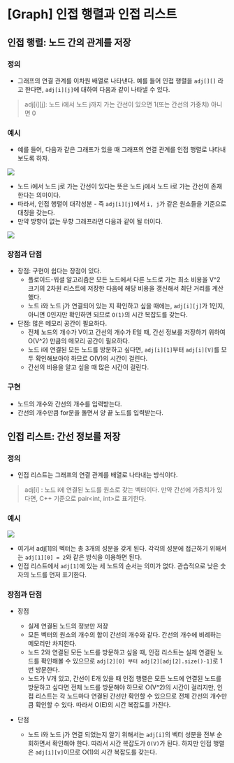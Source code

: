 # [Graph] 인접 행렬과 인접 리스트

## 인접 행렬: 노드 간의 관계를 저장
### 정의
* 그래프의 연결 관계를 이차원 배열로 나타낸다. 예를 들어 인접 행렬을 ```adj[][]``` 라고 한다면, ```adj[i][j]```에 대하여 다음과 같이 나타낼 수 있다.

> adj[i][j]: 노드 i에서 노드 j까지 가는 간선이 있으면 1(또는 간선의 가중치) 아니면 0

### 예시
* 예를 들어, 다음과 같은 그래프가 있을 때 그래프의 연결 관계를 인접 행렬로 나타내보도록 하자.

![](https://i.imgur.com/OvCKCOZ.png)
* 노드 i에서 노드 j로 가는 간선이 있다는 뜻은 노드 j에서 노드 i로 가는 간선이 존재한다는 의미이다.
* 따라서, 인접 행렬이 대각성분 - 즉 ```adj[i][j]```에서 ```i, j```가 같은 원소들을 기준으로 대칭을 갖는다.
* 만약 방향이 없는 무향 그래프라면 다음과 같이 될 터이다.

![](https://i.imgur.com/vlKACtF.png)

### 장점과 단점
* 장점: 구현이 쉽다는 장점이 있다.
    * 플로이드-워셜 알고리즘은 모든 노드에서 다른 노드로 가는 최소 비용을 V^2 크기의 2차원 리스트에 저장한 다음에 해당 비용을 갱신해서 최단 거리를 계산했다.
    * 노드 i와 노드 j가 연결되어 있는 지 확인하고 싶을 때에는, ```adj[i][j]```가 1인지, 아니면 0인지만 확인하면 되므로 ```O(1)```의 시간 복잡도를 갖는다.
* 단점: 많은 메모리 공간이 필요하다.
    * 전체 노드의 개수가 V이고 간선의 개수가 E일 때, 간선 정보를 저장하기 위하여 O(V^2) 만큼의 메모리 공간이 필요하다.
    * 노드 i에 연결된 모든 노드를 방문하고 싶다면, ```adj[i][1]```부터 ```adj[i][V]```를 모두 확인해보아야 하므로 O(V)의 시간이 걸린다.
    * 간선의 비용을 알고 싶을 때 많은 시간이 걸린다.

### 구현
* 노드의 개수와 간선의 개수를 입력받는다.
* 간선의 개수만큼 for문을 돌면서 양 끝 노드를 입력받는다.

## 인접 리스트: 간선 정보를 저장
### 정의
* 인접 리스트는 그래프의 연결 관계를 배열로 나타내는 방식이다.

> adj[i] : 노드 i에 연결된 노드를 원소로 갖는 벡터이다. 만약 간선에 가중치가 있다면, C++ 기준으로 pair<int, int>로 표기한다.

### 예시
![](https://i.imgur.com/iz7ho71.png)
* 여기서 adj[1]의 벡터는 총 3개의 성분을 갖게 된다. 각각의 성분에 접근하기 위해서는 ```adj[1][0] = 2```와 같은 방식을 이용하면 된다.
* 인접 리스트에서 ```adj[1]```에 있는 세 노드의 순서는 의미가 없다. 관습적으로 낮은 숫자의 노드를 먼저 표기한다.

### 장점과 단점
* 장점
    * 실제 연결된 노드의 정보만 저장
    * 모든 벡터의 원소의 개수의 합이 간선의 개수와 같다. 간선의 개수에 비례하는 메모리만 차지한다.
    * 노드 2와 연결된 모든 노드를 방문하고 싶을 때, 인접 리스트는 실제 연결된 노드를 확인해볼 수 있으므로 ```adj[2][0] 부터 adj[2][adj[2].size()-1]```로 1번 방문한다.
    * 노드가 V개 있고, 간선이 E개 있을 때 인접 행렬은 모든 노드에 연결된 노드를 방문하고 싶다면 전체 노드를 방문해야 하므로 O(V^2)의 시간이 걸리지만, 인접 리스트는 각 노드마다 연결된 간선만 확인할 수 있으므로 전체 간선의 개수만큼 확인할 수 있다. 따라서 O(E)의 시간 복잡도를 가진다.

* 단점
    * 노드 i와 노드 j가 연결 되었는지 알기 위해서는 ```adj[i]```의 벡터 성분을 전부 순회하면서 확인해야 한다. 따라서 시간 복잡도가 ```O(V)```가 된다. 하지만 인접 행렬은 ```adj[i][v]```이므로 O(1)의 시간 복잡도를 갖는다.
